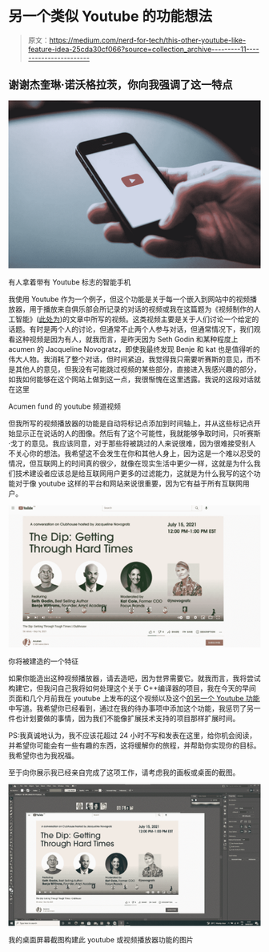 # 另一个类似 Youtube 的功能想法

> 原文：<https://medium.com/nerd-for-tech/this-other-youtube-like-feature-idea-25cda30cf066?source=collection_archive---------11----------------------->

## 谢谢杰奎琳·诺沃格拉茨，你向我强调了这一特点

![](img/d3bbdc74dd1a1edb7c6e53723b0cc885.png)

有人拿着带有 Youtube 标志的智能手机

我使用 Youtube 作为一个例子，但这个功能是关于每一个嵌入到网站中的视频播放器，用于播放来自俱乐部会所记录的对话的视频或我在这篇题为《视频制作的人工智能》([此处为](/codex/ai-in-video-publishing-platform-177a1b8d8003))的文章中所写的视频。这类视频主要是关于人们讨论一个给定的话题。有时是两个人的讨论，但通常不止两个人参与对话，但通常情况下，我们观看这种视频是因为有人，就我而言，是昨天因为 Seth Godin 和某种程度上 acumen 的 Jacqueline Novogratz，即使我最终发现 Benje 和 kat 也是值得听的伟大人物。我消耗了整个对话，但时间紧迫，我觉得我只需要听赛斯的意见，而不是其他人的意见，但我没有可能跳过视频的某些部分，直接进入我感兴趣的部分，如我如何能够在这个网站上做到这一点，我很惭愧在这里透露。我说的这段对话就在这里

Acumen fund 的 youtube 频道视频

但我所写的视频播放器的功能是自动将标记点添加到时间轴上，并从这些标记点开始显示正在说话的人的图像。然后有了这个可能性，我就能够争取时间，只听赛斯·戈丁的意见。我应该同意，对于那些将被跳过的人来说很难，因为很难接受别人不关心你的想法。我希望这不会发生在你和其他人身上，因为这是一个难以忍受的情况，但互联网上的时间真的很少，就像在现实生活中更少一样，这就是为什么我们技术建设者应该总是给互联网用户更多的过滤能力，这就是为什么我写的这个功能对于像 youtube 这样的平台和网站来说很重要，因为它有益于所有互联网用户。

![](img/ff9e7b61ea9a3c2a98b2a7f0aa277285.png)

你将被建造的一个特征

如果你能造出这种视频播放器，请去造吧，因为世界需要它。就我而言，我将尝试构建它，但我问自己我将如何处理这个关于 C++编译器的项目，我在今天的早间页面和几个月前我在 youtube 上发布的这个视频以及这个[的另一个 Youtube 功能](https://mkrdiop.medium.com/this-youtube-feature-370243a5554)中写道。我希望你已经看到，通过在我的待办事项中添加这个功能，我惩罚了另一件也计划要做的事情，因为我们不能像扩展技术支持的项目那样扩展时间。

PS:我真诚地认为，我不应该花超过 24 小时不写和发表在这里，给你机会阅读，并希望你可能会有一些有趣的东西，这将缓解你的旅程，并帮助你实现你的目标。我希望你也为我祝福。

至于向你展示我已经亲自完成了这项工作，请考虑我的画板或桌面的截图。

![](img/de33b2b0ed05e08b49bbf57fba534c62.png)

我的桌面屏幕截图构建此 youtube 或视频播放器功能的图片